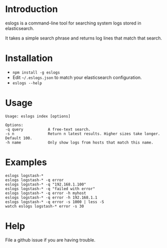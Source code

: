 Introduction
===
eslogs is a command-line tool for searching system logs stored in elasticsearch. 

It takes a simple search phrase and returns log lines that match that search.

Installation
===
* `npm install -g eslogs`
* Edit `~/.eslogs.json` to match your elasticsearch configuration.
* `eslogs --help`

Usage
===
```
Usage: eslogs index [options]
  
Options:
-q query           A free-text search.
-s n               Return n latest results. Higher sizes take longer. Default 100.
-h name            Only show logs from hosts that match this name.
```

Examples
===
```
eslogs logstash-*
eslogs logstash-* -q error
eslogs logstash-* -q "192.168.1.100"
eslogs logstash-* -q "failed with error"
eslogs logstash-* -q error -h myhost
eslogs logstash-* -q error -h 192.168.1.1
eslogs logstash-* -q error -s 1000 | less -S
watch eslogs logstash-* error -s 30
```

Help
===
File a github issue if you are having trouble.
